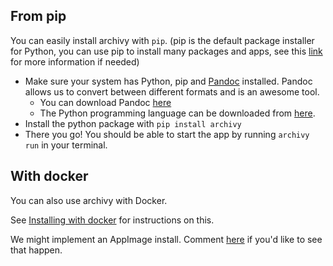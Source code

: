 
## From pip

You can easily install archivy with `pip`. (pip  is the default package installer for Python, you can use pip to install many packages and apps, see this [link](https://pypi.org/project/pip/) for more information if needed)


- Make sure your system has Python, pip and [Pandoc](https://pandoc.org) installed. Pandoc allows us to convert between different formats and is an awesome tool. 
  - You can download Pandoc [here](https://pandoc.org/installing.html)
  - The Python programming language can be downloaded from [here](https://www.python.org/downloads/).
- Install the python package with `pip install archivy`
- There you go! You should be able to start the app by running `archivy run` in your terminal.

## With docker

You can also use archivy with Docker. 

See [Installing with docker](docker.md) for instructions on this.

We might implement an AppImage install. Comment [here](https://github.com/archivy/archivy/issues/44) if you'd like to see that happen.
